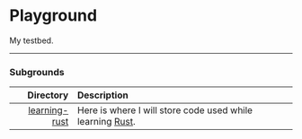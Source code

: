 # Playground
My testbed.

---

### Subgrounds
| **Directory** | **Description** |
|---:|:---|
| [learning-rust](learning-rust) | Here is where I will store code used while learning [Rust](https://github.com/rust-lang/rust). |
